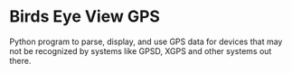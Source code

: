 # Birds Eye View GPS
Python program to parse, display, and use GPS data for devices that may not be recognized by systems like GPSD, XGPS and other systems out there.
